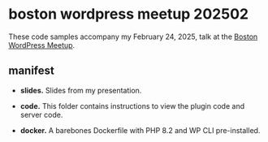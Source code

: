 # boston wordpress meetup 202502

These code samples accompany my February 24, 2025, talk at the [Boston WordPress Meetup](https://bostonwp.org).

## manifest

+ **slides.** Slides from my presentation.

+ **code.** This folder contains instructions to view the plugin code and server code.

+ **docker.** A barebones Dockerfile with PHP 8.2 and WP CLI pre-installed.
